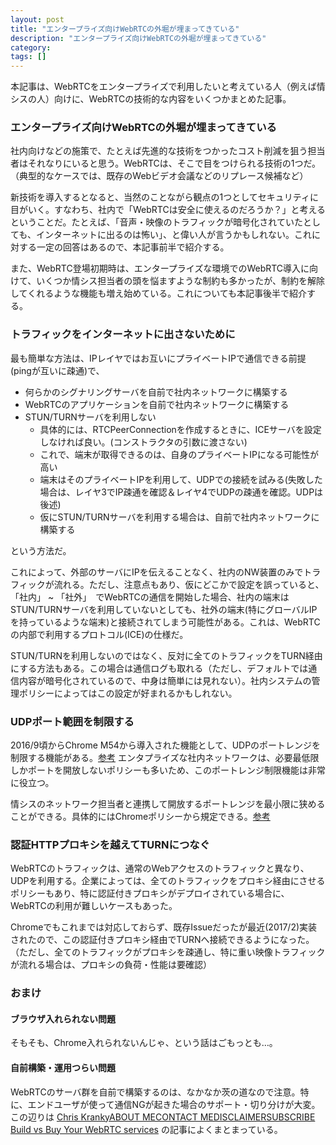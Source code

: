 ```yaml
---
layout: post
title: "エンタープライズ向けWebRTCの外堀が埋まってきている"
description: "エンタープライズ向けWebRTCの外堀が埋まってきている"
category: 
tags: []
---
```


本記事は、WebRTCをエンタープライズで利用したいと考えている人（例えば情シスの人）向けに、WebRTCの技術的な内容をいくつかまとめた記事。

### エンタープライズ向けWebRTCの外堀が埋まってきている

社内向けなどの施策で、たとえば先進的な技術をつかったコスト削減を狙う担当者はそれなりにいると思う。WebRTCは、そこで目をつけられる技術の1つだ。（典型的なケースでは、既存のWebビデオ会議などのリプレース候補など）

新技術を導入するとなると、当然のことながら観点の1つとしてセキュリティに目がいく。すなわち、社内で「WebRTCは安全に使えるのだろうか？」と考えるということだ。たとえば、「音声・映像のトラフィックが暗号化されていたとしても、インターネットに出るのは怖い」、と偉い人が言うかもしれない。これに対する一定の回答はあるので、本記事前半で紹介する。

また、WebRTC登場初期時は、エンタープライズな環境でのWebRTC導入に向けて、いくつか情シス担当者の頭を悩ますような制約も多かったが、制約を解除してくれるような機能も増え始めている。これについても本記事後半で紹介する。

### トラフィックをインターネットに出さないために

最も簡単な方法は、IPレイヤではお互いにプライベートIPで通信できる前提(pingが互いに疎通)で、

- 何らかのシグナリングサーバを自前で社内ネットワークに構築する
- WebRTCのアプリケーションを自前で社内ネットワークに構築する
- STUN/TURNサーバを利用しない
  - 具体的には、RTCPeerConnectionを作成するときに、ICEサーバを設定しなければ良い。(コンストラクタの引数に渡さない)
  - これで、端末が取得できるのは、自身のプライベートIPになる可能性が高い
  - 端末はそのプライベートIPを利用して、UDPでの接続を試みる(失敗した場合は、レイヤ3でIP疎通を確認＆レイヤ4でUDPの疎通を確認。UDPは後述)
  - 仮にSTUN/TURNサーバを利用する場合は、自前で社内ネットワークに構築する

という方法だ。

これによって、外部のサーバにIPを伝えることなく、社内のNW装置のみでトラフィックが流れる。ただし、注意点もあり、仮にどこかで設定を誤っていると、「社内」 ~ 「社外」　でWebRTCの通信を開始した場合、社内の端末はSTUN/TURNサーバを利用していないとしても、社外の端末(特にグローバルIPを持っているような端末)と接続されてしまう可能性がある。これは、WebRTCの内部で利用するプロトコル(ICE)の仕様だ。

STUN/TURNを利用しないのではなく、反対に全てのトラフィックをTURN経由にする方法もある。この場合は通信ログも取れる（ただし、デフォルトでは通信内容が暗号化されているので、中身は簡単には見れない）。社内システムの管理ポリシーによってはこの設定が好まれるかもしれない。

### UDPポート範囲を制限する

2016/9頃からChrome M54から導入された機能として、UDPのポートレンジを制限する機能がある。[参考](https://groups.google.com/forum/#!topic/discuss-webrtc/S5yex8rNIjA/discussion)
エンタプライズな社内ネットワークは、必要最低限しかポートを開放しないポリシーも多いため、このポートレンジ制限機能は非常に役立つ。

情シスのネットワーク担当者と連携して開放するポートレンジを最小限に狭めることができる。具体的にはChromeポリシーから規定できる。[参考](https://support.google.com/chrome/a/answer/187202?hl=ja)

### 認証HTTPプロキシを越えてTURNにつなぐ

WebRTCのトラフィックは、通常のWebアクセスのトラフィックと異なり、UDPを利用する。企業によっては、全てのトラフィックをプロキシ経由にさせるポリシーもあり、特に認証付きプロキシがデプロイされている場合に、WebRTCの利用が難しいケースもあった。

Chromeでもこれまでは対応しておらず、既存Issueだったが最近(2017/2)実装されたので、この認証付きプロキシ経由でTURNへ接続できるようになった。（ただし、全てのトラフィックがプロキシを疎通し、特に重い映像トラフィックが流れる場合は、プロキシの負荷・性能は要確認）

### おまけ

#### ブラウザ入れられない問題

そもそも、Chrome入れられないんじゃ、という話はごもっとも…。

#### 自前構築・運用つらい問題

WebRTCのサーバ群を自前で構築するのは、なかなか茨の道なので注意。特に、エンドユーザが使って通信NGが起きた場合のサポート・切り分けが大変。
この辺りは [Chris KrankyABOUT MECONTACT MEDISCLAIMERSUBSCRIBE  
Build vs Buy Your WebRTC services](https://www.chriskranky.com/build-vs-buy-your-webrtc-services/) の記事によくまとまっている。
